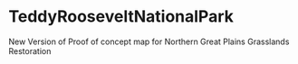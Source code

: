 # TeddyRooseveltNationalPark
New Version of Proof of concept map for Northern Great Plains Grasslands Restoration
